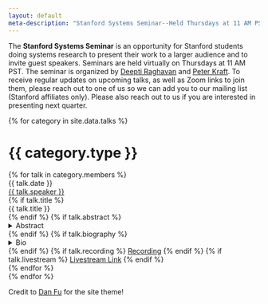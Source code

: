 ```yaml
---
layout: default
meta-description: "Stanford Systems Seminar--Held Thursdays at 11 AM PST."
---
```


The **Stanford Systems Seminar** is an opportunity for Stanford students doing systems research to present their work to a larger audience and to invite guest speakers.
Seminars are held virtually on Thursdays at 11 AM PST.
The seminar is organized by [Deepti Raghavan](https://deeptir.me) and [Peter Kraft](http://petereliaskraft.net).
To receive regular updates on upcoming talks, as well as Zoom links to join them, please reach out to one of us so we can add you
to our mailing list (Stanford affiliates only).  Please also reach out to us if you are interested in presenting next quarter.

<!-- Read our blog post on our [why we're running this seminar]({{ site.baseurl }}/about). -->

{% for category in site.data.talks %}
# {{ category.type }}
<div class="talk-list">
  {% for talk in category.members %}
  <div class="talk list-group-item">
  <div class="talk-date">{{ talk.date }}</div>
  <div class="talk-presenter"><a href="{{ talk.website }}">{{ talk.speaker }}</a></div>
  {% if talk.title %}
  <div><span>{{ talk.title }}</span></div>
  {% endif %}
  {% if talk.abstract %}
    <details>
    <summary>Abstract</summary>
    {{ talk.abstract }}
    </details>
  {% endif %}
  {% if talk.biography %}
    <details>
    <summary>Bio</summary>
    {{ talk.biography }}
    </details>
  {% endif %}
  {% if talk.recording %}
    <a href="{{ talk.recording }}">Recording</a>
  {% endif %}
  {% if talk.livestream %}
    <a href="{{ talk.livestream }}">Livestream Link</a>
  {% endif %}
  </div>
  {% endfor %}
</div>
{% endfor %}

Credit to [Dan Fu](http://www.danfu.org/) for the site theme!
